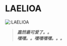 # LAELIOA

![:LAELIOA](https://count.getloli.com/get/@:LAELIOA?theme=asoul)

> ***嘉然最可爱了。。***  
> ***嘿嘿。。嘿嘿嘿嘿。。。***
